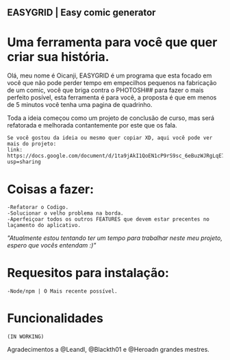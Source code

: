 ## EASYGRID | Easy comic generator
# Uma ferramenta para você que quer criar sua história.

Olá, meu nome é Oicanji, EASYGRID é um programa que esta focado em você que não pode perder tempo em empecilhos pequenos na fabricação de um comic, você que briga contra o PHOTOSH## para fazer o mais perfeito posível, esta ferramenta é para você, a proposta é que em menos de 5 minutos você tenha uma pagina de quadrinho.

Toda a ideia começou como um projeto de conclusão de curso, mas será refatorada e melhorada contantemente por este que os fala.

    Se você gostou da ideia ou mesmo quer copiar XD, aqui você pode ver mais do projeto:
    link: https://docs.google.com/document/d/1ta9jAkI1QoEN1cP9rS9sc_6eBuzWJRgLqE7ssBnFqzI/edit?usp=sharing
    
# Coisas a fazer:
    -Refatorar o Codigo.
    -Solucionar o velho problema na borda.
    -Aperfeiçoar todos os outros FEATURES que devem estar precentes no laçamento do aplicativo.
 
  _"Atualmente estou tentando ter um tempo para trabalhar neste meu projeto, espero que vocês entendam :)"_
    
    
# Requesitos para instalação:
    -Node/npm | O Mais recente possível.
    
# Funcionalidades
    (IN WORKING)
    
    
Agradecimentos a @Leandl, @Blackth01 e @Heroadn grandes mestres.

